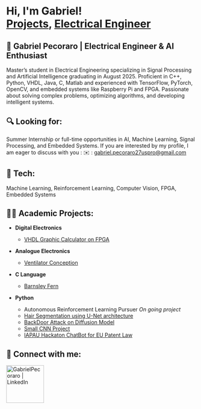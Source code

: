 <h1>Hi, I'm Gabriel! <br/><a href="https://github.com/gabrielpecoraro">Projects</a>, <a href="https://www.linkedin.com/in/gabrielpecoraro">Electrical Engineer</a>

<h2>🚀 Gabriel Pecoraro | Electrical Engineer & AI Enthusiast</h2>
Master’s student in Electrical Engineering specializing in Signal Processing and Artificial Intelligence graduating in August 2025. Proficient in C++, Python, VHDL, Java, C, Matlab and experienced with TensorFlow, PyTorch, OpenCV, and embedded systems like Raspberry Pi and FPGA. Passionate about solving complex problems, optimizing algorithms, and developing intelligent systems.

<h2>🔍 Looking for:</h2>
  
Summer Internship or full-time opportunities in AI, Machine Learning, Signal Processing, and Embedded Systems.
If you are interested by my profile, I am eager to discuss with you :
✉️ : gabriel.pecoraro27uspro@gmail.com

<h2>🔧 Tech: </h2>
  Machine Learning, Reinforcement Learning, Computer Vision, FPGA, Embedded Systems


<h2>👨‍💻 Academic Projects:</h2>

- <b>Digital Electronics</b>
  - [VHDL Graphic Calculator on FPGA](https://github.com/gabrielpecoraro/Graphic-Calculator-on-FPGA)
- <b>Analogue Electronics</b>
  - [Ventilator Conception](https://github.com/gabrielpecoraro/Ventilator-Design-Using-a-PWM) 
- <b>C Language</b>
  - [Barnsley Fern](https://github.com/gabrielpecoraro/Barnsley-Fern)

- <b>Python</b>
  - Autonomous Reinforcement Learning Pursuer *On going project*
  - [Hair Segmentation using U-Net architecture](https://github.com/gabrielpecoraro/Hair_Segmentation)
  - [BackDoor Attack on Diffusion Model](https://github.com/gabrielpecoraro/Backdoor_Attack_On_Diffusion_Model)
  - [Small CNN Project](https://github.com/gabrielpecoraro/PlayingWithCNN)
  - [IAPAU Hackaton ChatBot for EU Patent Law](https://github.com/gabrielpecoraro/ByteForce)
<h2> 🤳 Connect with me:</h2>

[<img align="left" alt="GabrielPecoraro | LinkedIn" width="100px" src="https://img.shields.io/badge/LinkedIn-0077B5?style=for-the-badge&logo=linkedin&logoColor=white" />][linkedin]



[linkedin]: https://www.linkedin.com/in/gabrielpecoraro/



<!--


Here are some ideas to get you started:

- 🔭 I’m currently working on ...
- 🌱 I’m currently learning ...
- 👯 I’m looking to collaborate on ...
- 🤔 I’m looking for help with ...
- 💬 Ask me about ...
- 📫 How to reach me: ...
- 😄 Pronouns: ...
- ⚡ Fun fact: ...
-->
